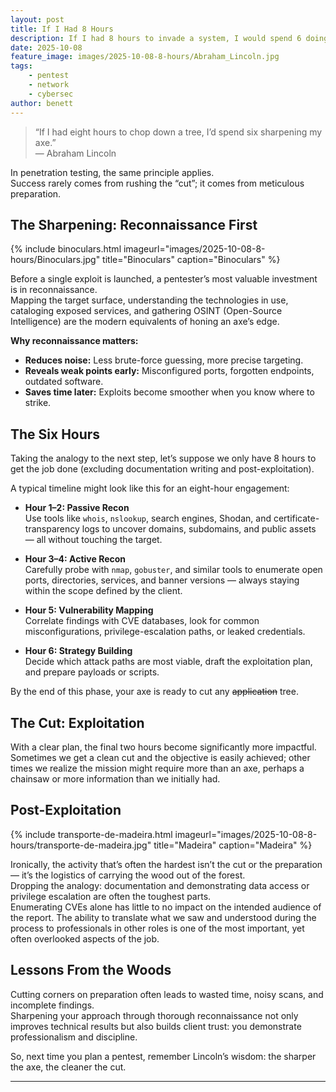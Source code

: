 ```yaml
---
layout: post
title: If I Had 8 Hours
description: If I had 8 hours to invade a system, I would spend 6 doing reconnaissance
date: 2025-10-08
feature_image: images/2025-10-08-8-hours/Abraham_Lincoln.jpg
tags:
    - pentest
    - network
    - cybersec
author: benett
---
```


> “If I had eight hours to chop down a tree, I’d spend six sharpening my axe.”  
> — Abraham Lincoln

In penetration testing, the same principle applies.  
Success rarely comes from rushing the “cut”; it comes from meticulous preparation.

## The Sharpening: Reconnaissance First

{% include binoculars.html imageurl="images/2025-10-08-8-hours/Binoculars.jpg" title="Binoculars" caption="Binoculars" %}

Before a single exploit is launched, a pentester’s most valuable investment is in reconnaissance.  
Mapping the target surface, understanding the technologies in use, cataloging exposed services, and gathering OSINT (Open-Source Intelligence) are the modern equivalents of honing an axe’s edge.

**Why reconnaissance matters:**

-   **Reduces noise:** Less brute-force guessing, more precise targeting.
-   **Reveals weak points early:** Misconfigured ports, forgotten endpoints, outdated software.
-   **Saves time later:** Exploits become smoother when you know where to strike.

## The Six Hours

Taking the analogy to the next step, let’s suppose we only have 8 hours to get the job done (excluding documentation writing and post-exploitation).

A typical timeline might look like this for an eight-hour engagement:

-   **Hour 1–2: Passive Recon**  
    Use tools like `whois`, `nslookup`, search engines, Shodan, and certificate-transparency logs to uncover domains, subdomains, and public assets — all without touching the target.

-   **Hour 3–4: Active Recon**  
    Carefully probe with `nmap`, `gobuster`, and similar tools to enumerate open ports, directories, services, and banner versions — always staying within the scope defined by the client.

-   **Hour 5: Vulnerability Mapping**  
    Correlate findings with CVE databases, look for common misconfigurations, privilege-escalation paths, or leaked credentials.

-   **Hour 6: Strategy Building**  
    Decide which attack paths are most viable, draft the exploitation plan, and prepare payloads or scripts.

By the end of this phase, your axe is ready to cut any ~~application~~ tree.

## The Cut: Exploitation

With a clear plan, the final two hours become significantly more impactful.  
Sometimes we get a clean cut and the objective is easily achieved; other times we realize the mission might require more than an axe, perhaps a chainsaw or more information than we initially had.

## Post-Exploitation

{% include transporte-de-madeira.html imageurl="images/2025-10-08-8-hours/transporte-de-madeira.jpg" title="Madeira" caption="Madeira" %}

Ironically, the activity that’s often the hardest isn’t the cut or the preparation — it’s the logistics of carrying the wood out of the forest.  
Dropping the analogy: documentation and demonstrating data access or privilege escalation are often the toughest parts.  
Enumerating CVEs alone has little to no impact on the intended audience of the report. The ability to translate what we saw and understood during the process to professionals in other roles is one of the most important, yet often overlooked aspects of the job.

## Lessons From the Woods

Cutting corners on preparation often leads to wasted time, noisy scans, and incomplete findings.  
Sharpening your approach through thorough reconnaissance not only improves technical results but also builds client trust: you demonstrate professionalism and discipline.

So, next time you plan a pentest, remember Lincoln’s wisdom: the sharper the axe, the cleaner the cut.

---
